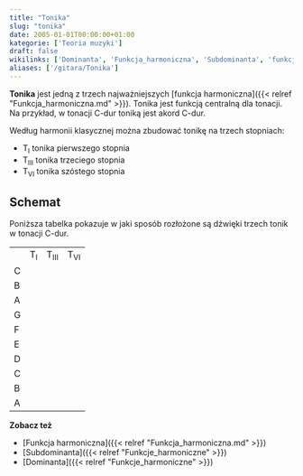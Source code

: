 ```yaml
---
title: "Tonika"
slug: "tonika"
date: 2005-01-01T00:00:00+01:00
kategorie: ['Teoria muzyki']
draft: false
wikilinks: ['Dominanta', 'Funkcja_harmoniczna', 'Subdominanta', 'funkcja_harmoniczna', 'harmonia_klasyczna']
aliases: ['/gitara/Tonika']
---
```

**Tonika** jest jedną z trzech najważniejszych [funkcja
harmoniczna]({{< relref "Funkcja_harmoniczna.md" >}}). Tonika jest funkcją
centralną dla tonacji. Na przykład, w tonacji C-dur toniką jest akord
C-dur.

Według harmonii klasycznej<!-- link nie odnosił się do niczego: 'Tonika' ('content/książka/Tonika.md') links to 'harmonia_klasyczna' ('content/książka/harmonia_klasyczna.md') and that does not exist --> można
zbudować tonikę na trzech stopniach:

  - T<sub>I</sub> tonika pierwszego stopnia
  - T<sub>III</sub> tonika trzeciego stopnia
  - T<sub>VI</sub> tonika szóstego stopnia

## Schemat

Poniższa tabelka pokazuje w jaki sposób rozłożone są dźwięki trzech
tonik w tonacji C-dur.

|   |               |                 |                |
| - | ------------- | --------------- | -------------- |
|   | T<sub>I</sub> | T<sub>III</sub> | T<sub>VI</sub> |
| C |               |                 |                |
| B |               |                 |                |
| A |               |                 |                |
| G |               |                 |                |
| F |               |                 |                |
| E |               |                 |                |
| D |               |                 |                |
| C |               |                 |                |
| B |               |                 |                |
| A |               |                 |                |

**Zobacz też**

  - [Funkcja harmoniczna]({{< relref "Funkcja_harmoniczna.md" >}})
  - [Subdominanta]({{< relref "Funkcje_harmoniczne" >}})
  - [Dominanta]({{< relref "Funkcje_harmoniczne" >}})

